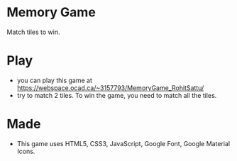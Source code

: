 # Memory Game

Match tiles to win.

# Play

- you can play this game at https://webspace.ocad.ca/~3157793/MemoryGame_RohitSattu/
- try to match 2 tiles. To win the game, you need to match all the tiles.

# Made

- This game uses HTML5, CSS3, JavaScript, Google Font, Google Material Icons.


